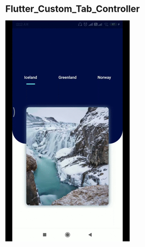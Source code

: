 # Flutter_Custom_Tab_Controller
![Tab controller](https://raw.githubusercontent.com/arunramarumugam25/Flutter_Creative_UI/master/UI_Complex.gif)
